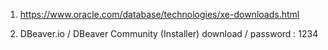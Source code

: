 
1. https://www.oracle.com/database/technologies/xe-downloads.html

2. DBeaver.io / DBeaver Community (Installer) download / password : 1234
